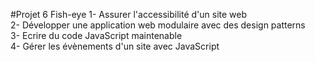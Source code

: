 #Projet 6 Fish-eye
1- Assurer l'accessibilité d'un site web
<br>
2- Développer une application web modulaire avec des design patterns
<br>
3- Ecrire du code JavaScript maintenable
<br>
4- Gérer les évènements d'un site avec JavaScript
